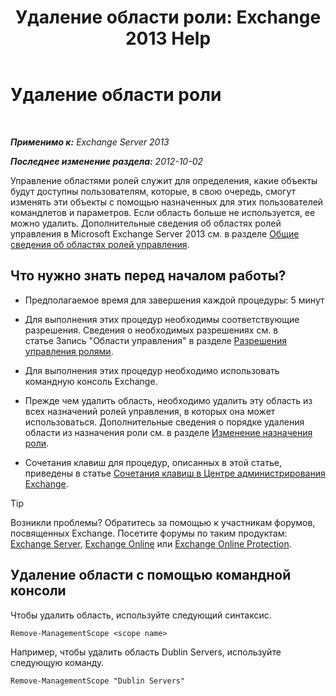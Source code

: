 ﻿---
title: 'Удаление области роли: Exchange 2013 Help'
TOCTitle: Удаление области роли
ms:assetid: ad17cba0-a8d3-4f40-b3c9-c37e6e5c3f36
ms:mtpsurl: https://technet.microsoft.com/ru-ru/library/Dd351051(v=EXCHG.150)
ms:contentKeyID: 50488837
ms.date: 05/22/2018
mtps_version: v=EXCHG.150
ms.translationtype: MT
---

# Удаление области роли

 

_**Применимо к:** Exchange Server 2013_

_**Последнее изменение раздела:** 2012-10-02_

Управление областями ролей служит для определения, какие объекты будут доступны пользователям, которые, в свою очередь, смогут изменять эти объекты с помощью назначенных для этих пользователей командлетов и параметров. Если область больше не используется, ее можно удалить. Дополнительные сведения об областях ролей управления в Microsoft Exchange Server 2013 см. в разделе [Общие сведения об областях ролей управления](understanding-management-role-scopes-exchange-2013-help.md).

## Что нужно знать перед началом работы?

  - Предполагаемое время для завершения каждой процедуры: 5 минут

  - Для выполнения этих процедур необходимы соответствующие разрешения. Сведения о необходимых разрешениях см. в статье Запись "Области управления" в разделе [Разрешения управления ролями](role-management-permissions-exchange-2013-help.md).

  - Для выполнения этих процедур необходимо использовать командную консоль Exchange.

  - Прежде чем удалить область, необходимо удалить эту область из всех назначений ролей управления, в которых она может использоваться. Дополнительные сведения о порядке удаления области из назначения роли см. в разделе [Изменение назначения роли](change-a-role-assignment-exchange-2013-help.md).

  - Сочетания клавиш для процедур, описанных в этой статье, приведены в статье [Сочетания клавиш в Центре администрирования Exchange](keyboard-shortcuts-in-the-exchange-admin-center-exchange-online-protection-help.md).

> [!TIP]  
> Возникли проблемы? Обратитесь за помощью к участникам форумов, посвященных Exchange. Посетите форумы по таким продуктам: <a href="https://go.microsoft.com/fwlink/p/?linkid=60612">Exchange Server</a>, <a href="https://go.microsoft.com/fwlink/p/?linkid=267542">Exchange Online</a> или <a href="https://go.microsoft.com/fwlink/p/?linkid=285351">Exchange Online Protection</a>.


## Удаление области с помощью командной консоли

Чтобы удалить область, используйте следующий синтаксис.

    Remove-ManagementScope <scope name>

Например, чтобы удалить область Dublin Servers, используйте следующую команду.

    Remove-ManagementScope "Dublin Servers"

